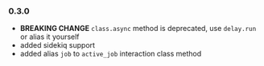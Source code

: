 ### 0.3.0

- **BREAKING CHANGE** `class.async` method is deprecated, use `delay.run` or alias it yourself
- added sidekiq support
- added alias `job` to `active_job` interaction class method
